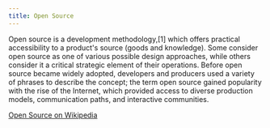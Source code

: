 ```yaml
---
title: Open Source
---
```


Open source is a development methodology,\[1\] which offers practical
accessibility to a product's source (goods and knowledge). Some consider
open source as one of various possible design approaches, while others
consider it a critical strategic element of their operations. Before
open source became widely adopted, developers and producers used a
variety of phrases to describe the concept; the term open source gained
popularity with the rise of the Internet, which provided access to
diverse production models, communication paths, and interactive
communities.

[Open Source on Wikipedia](http://en.wikipedia.org/wiki/Open_Source)
